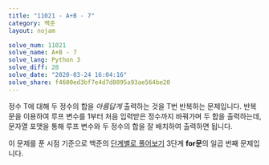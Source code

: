 ```yaml
---
title: "11021 - A+B - 7"
category: 백준
layout: nojam

solve_num: 11021
solve_name: A+B - 7
solve_lang: Python 3
solve_diff: 28
solve_date: "2020-03-24 16:04:16"
solve_share: f4600ed3bf7e4d7d8095a93ae564be20
---
```


정수 T에 대해 두 정수의 합을 _아름답게_ 출력하는 것을 T번 반복하는 문제입니다. 반복문을 이용하여 루프 변수를 1부터 처음 입력받은 정수까지 바꿔가며 두 합을 출력하는데, 문자열 포맷을 통해 루프 변수와 두 정수의 합을 잘 배치하여 출력하면 됩니다.

이 문제를 푼 시점 기준으로 백준의 [단계별로 풀어보기](http://noj.am/p/s) 3단계 **for문**의 일곱 번째 문제입니다.
